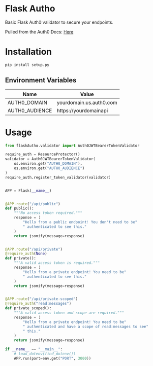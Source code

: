 # Flask Autho

Basic Flask Auth0 validator to secure your endpoints.

Pulled from the Auth0 Docs: [Here](https://auth0.com/docs/quickstart/backend/python/interactive)


# Installation

```bash
pip install setup.py
```

## Environment Variables

| Name           | Value                   |
| -------------- | ----------------------- |
| AUTH0_DOMAIN   | yourdomain.us.auth0.com |
| AUTH0_AUDIENCE | https://yourdomainapi   |

# Usage

```python
from flaskAutho.validator import Auth0JWTBearerTokenValidator

require_auth = ResourceProtector()
validator = Auth0JWTBearerTokenValidator(
    os.environ.get("AUTH0_DOMAIN"),
    os.environ.get("AUTH0_AUDIENCE")
)
require_auth.register_token_validator(validator)


APP = Flask(__name__)


@APP.route("/api/public")
def public():
    """No access token required."""
    response = (
        "Hello from a public endpoint! You don't need to be"
        " authenticated to see this."
    )
    return jsonify(message=response)


@APP.route("/api/private")
@require_auth(None)
def private():
    """A valid access token is required."""
    response = (
        "Hello from a private endpoint! You need to be"
        " authenticated to see this."
    )
    return jsonify(message=response)


@APP.route("/api/private-scoped")
@require_auth("read:messages")
def private_scoped():
    """A valid access token and scope are required."""
    response = (
        "Hello from a private endpoint! You need to be"
        " authenticated and have a scope of read:messages to see"
        " this."
    )
    return jsonify(message=response)

if __name__ == "__main__":
    # load_dotenv(find_dotenv())
    APP.run(port=env.get("PORT", 3000))



```
